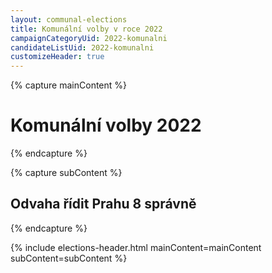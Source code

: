 ```yaml
---
layout: communal-elections
title: Komunální volby v roce 2022
campaignCategoryUid: 2022-komunalni
candidateListUid: 2022-komunalni
customizeHeader: true
---
```


{% capture mainContent %}
  <h1 class="head-alt-lg md:head-alt-xl text-center">Komunální volby 2022</h1>
{% endcapture %}

{% capture subContent %}
  <h2 class="head-xs md:head-base mt-2 text-center">Odvaha řídit Prahu 8 správně</h2>
{% endcapture %}

{% include elections-header.html mainContent=mainContent subContent=subContent %}
